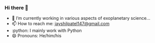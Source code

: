 ### Hi there 👋

- 🔭 I’m currently working in various aspects of exoplanetary science...
- 📫 How to reach me: jayshilpatel147@gmail.com
- :python: I mainly work with Python
- 😄 Pronouns: He/him/his

<!--
**Jayshil/Jayshil** is a ✨ _special_ ✨ repository because its `README.md` (this file) appears on your GitHub profile.

- 🔭 I’m currently working in exoplanetary science...
- 🌱 I’m currently learning ...
- 👯 I’m looking to collaborate on ...
- 🤔 I’m looking for help with ...
- 💬 Ask me about ...
- 📫 How to reach me: ...
- 😄 Pronouns: ...
- ⚡ Fun fact: ...
-->
